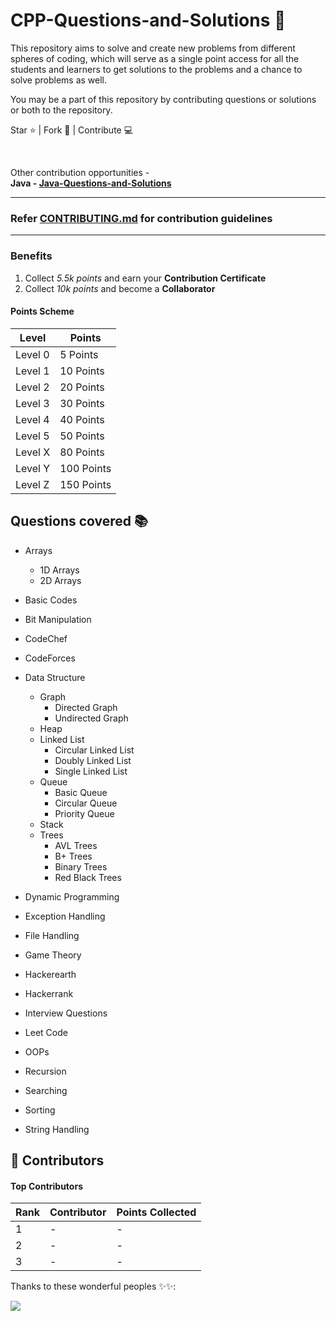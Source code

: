 # CPP-Questions-and-Solutions 🎯

This repository aims to solve and create new problems from different spheres of coding, which will serve as a single point access for all the students and learners to get solutions to the problems and a chance to solve problems as well.

You may be a part of this repository by contributing questions or solutions or both to the repository.

Star ⭐ | Fork 🔗 | Contribute 💻

<br>

Other contribution opportunities - <br>
<b>Java - [Java-Questions-and-Solutions](https://github.com/SarthakKeshari/Java-Questions-and-Solutions)</b>

-----
### Refer [CONTRIBUTING.md](https://github.com/SarthakKeshari/CPP-Questions-and-Solutions/blob/master/CONTRIBUTING.md) for contribution guidelines
-----

### Benefits

1. Collect *5.5k points* and earn your **Contribution Certificate**
2. Collect *10k points* and become a **Collaborator**

#### Points Scheme
Level | Points
------------ | -------------
Level 0 | 5 Points
Level 1 | 10 Points
Level 2 | 20 Points
Level 3 | 30 Points
Level 4 | 40 Points
Level 5 | 50 Points
Level X | 80 Points
Level Y | 100 Points
Level Z | 150 Points

## Questions covered 📚

- Arrays
  - 1D Arrays
  - 2D Arrays

- Basic Codes

- Bit Manipulation

- CodeChef

- CodeForces

- Data Structure
  - Graph
    - Directed Graph
    - Undirected Graph
  - Heap
  - Linked List
    - Circular Linked List
    - Doubly Linked List
    - Single Linked List
  - Queue
    - Basic Queue
    - Circular Queue
    - Priority Queue
  - Stack
  - Trees
    - AVL Trees
    - B+ Trees
    - Binary Trees
    - Red Black Trees

- Dynamic Programming

- Exception Handling

- File Handling

- Game Theory

- Hackerearth

- Hackerrank

- Interview Questions

- Leet Code

- OOPs

- Recursion

- Searching

- Sorting

- String Handling



## 🌟 Contributors

#### Top Contributors
Rank | Contributor | Points Collected
------------ | ------------- | ---------
1 | - | -
2 | - | -
3 | - | -


Thanks to these wonderful peoples ✨✨:

<a href="https://github.com/SarthakKeshari/CPP-Questions-and-Solutions/graphs/contributors">
  <img src="https://contrib.rocks/image?repo=SarthakKeshari/CPP-Questions-and-Solutions" />
</a>

